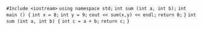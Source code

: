 `#Include <iostream>`
`using namespace std;`
`int sum (int a, int b);`
`int main () {`
	`int x = 8;`
	`int y = 9;`
	`cout << sum(x,y) << endl;`
	`return 0;`
`}`
`int sum (int a, int b) {`
	`int c = a + b;`
	`return c;`
`}`